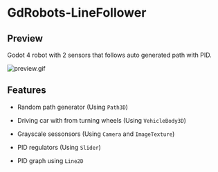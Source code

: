 # GdRobots-LineFollower

## Preview

 Godot 4 robot with 2 sensors that follows auto generated path with PID.

![preview.gif](preview.gif)

## Features

- Random path generator (Using `Path3D`)

- Driving car with from turning wheels (Using `VehicleBody3D`)

- Grayscale sessonsors (Using `Camera` and `ImageTexture`)

- PID regulators (Using `Slider`)

- PID graph using `Line2D` 

